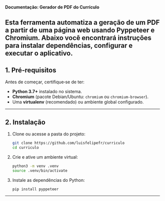 **Documentação: Gerador de PDF do Currículo**

Esta ferramenta automatiza a geração de um PDF a partir de uma página web usando Pyppeteer e Chromium. Abaixo você encontrará instruções para instalar dependências, configurar e executar o aplicativo.
---

## 1. Pré‑requisitos

Antes de começar, certifique‑se de ter:

* **Python 3.7+** instalado no sistema.
* **Chromium** (pacote Debian/Ubuntu: `chromium` ou `chromium-browser`).
* Uma **virtualenv** (recomendado) ou ambiente global configurado.

---

## 2. Instalação

1. Clone ou acesse a pasta do projeto:

   ```bash
   git clone https://github.com/luisfelipefr/curriculo
   cd curriculo
   ```

2. Crie e ative um ambiente virtual:

   ```bash
   python3 -m venv .venv
   source .venv/bin/activate
   ```

3. Instale as dependências do Python:

   ```bash
   pip install pyppeteer
   ```

---

